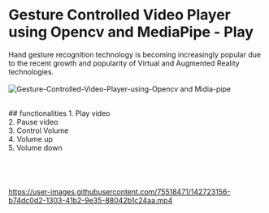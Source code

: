 # Gesture Controlled Video Player using Opencv and MediaPipe - Play
Hand gesture recognition technology is becoming increasingly popular due to the recent growth and popularity of Virtual and Augmented Reality technologies.<br><br>
![Gesture-Controlled-Video-Player-using-Opencv and Midia-pipe](https://user-images.githubusercontent.com/75518471/142723136-40149017-aaa7-4012-81a9-5b2c397ad430.jpg)


<br>
## functionalities 
1. Play video <br>
2. Pause video<br>
3. Control Volume <br>
4. Volume up <br>
5. Volume down<br>

#

<br>

https://user-images.githubusercontent.com/75518471/142723156-b74dc0d2-1303-41b2-9e35-88042b1c24aa.mp4

#

